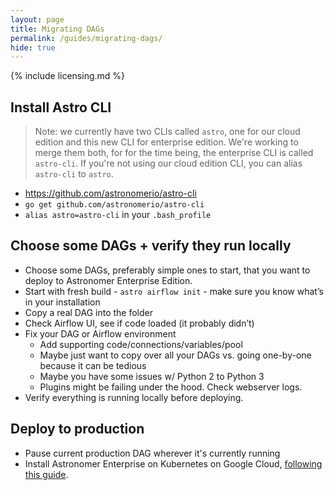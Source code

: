 ```yaml
---
layout: page
title: Migrating DAGs
permalink: /guides/migrating-dags/
hide: true
---
```


{% include licensing.md %}

## Install Astro CLI

> Note: we currently have two CLIs called `astro`, one for our cloud
edition and this new CLI for enterprise edition. We're working to merge
them both, for for the time being, the enterprise CLI is called
`astro-cli`. If you're not using our cloud edition CLI, you can alias
`astro-cli` to `astro`.

* https://github.com/astronomerio/astro-cli
* `go get github.com/astronomerio/astro-cli`
* `alias astro=astro-cli` in your `.bash_profile`

## Choose some DAGs + verify they run locally

* Choose some DAGs, preferably simple ones to start,
  that you want to deploy to Astronomer Enterprise Edition.
* Start with fresh build - `astro airflow init` - make sure you know what’s in your installation
* Copy a real DAG into the folder
* Check Airflow UI, see if code loaded (it probably didn’t)
* Fix your DAG or Airflow environment
  * Add supporting code/connections/variables/pool
  * Maybe just want to copy over all your DAGs vs. going one-by-one because it can be tedious
  * Maybe you have some issues w/ Python 2 to Python 3
  * Plugins might be failing under the hood. Check webserver logs.
* Verify everything is running locally before deploying.

## Deploy to production

* Pause current production DAG wherever it's currently running
* Install Astronomer Enterprise on Kubernetes on Google Cloud,
  [following this guide](http://enterprise.astronomer.io/guides/google-cloud/).
